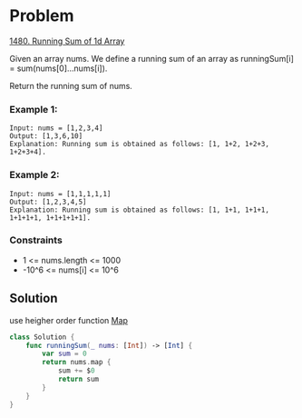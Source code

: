 # Problem
[1480. Running Sum of 1d Array](https://leetcode.com/problems/running-sum-of-1d-array/)

Given an array nums. We define a running sum of an array as runningSum[i] = sum(nums[0]…nums[i]).

Return the running sum of nums.

### Example 1:
```
Input: nums = [1,2,3,4]
Output: [1,3,6,10]
Explanation: Running sum is obtained as follows: [1, 1+2, 1+2+3, 1+2+3+4].
```

### Example 2:
```
Input: nums = [1,1,1,1,1]
Output: [1,2,3,4,5]
Explanation: Running sum is obtained as follows: [1, 1+1, 1+1+1, 1+1+1+1, 1+1+1+1+1].
```

### Constraints
- 1 <= nums.length <= 1000
- -10^6 <= nums[i] <= 10^6

## Solution

use heigher order function [Map](https://developer.apple.com/documentation/swift/array/map(_:)-87c4d)

```swift
class Solution {
    func runningSum(_ nums: [Int]) -> [Int] {
        var sum = 0
        return nums.map { 
            sum += $0 
            return sum 
        }
    }
}
````

